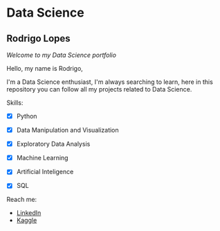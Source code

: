 # Data Science

## Rodrigo Lopes

_Welcome to my Data Science portfolio_

Hello, my name is Rodrigo,

I'm a Data Science enthusiast, I'm always searching to learn, here in this repository you can follow all my projects related to Data Science. 

Skills:

- [x] Python
- [x] Data Manipulation and Visualization
- [x] Exploratory Data Analysis
- [x] Machine Learning
- [x] Artificial Inteligence
- [x] SQL


Reach me:
- [LinkedIn](https://www.linkedin.com/in/rodrigo-lopes-0aa31685/)
- [Kaggle](https://www.kaggle.com/rolancerlaux)
